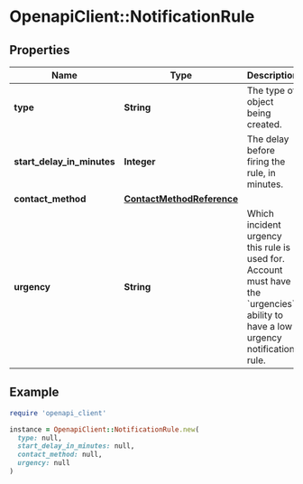 # OpenapiClient::NotificationRule

## Properties

| Name | Type | Description | Notes |
| ---- | ---- | ----------- | ----- |
| **type** | **String** | The type of object being created. | [default to &#39;assignment_notification_rule&#39;] |
| **start_delay_in_minutes** | **Integer** | The delay before firing the rule, in minutes. |  |
| **contact_method** | [**ContactMethodReference**](ContactMethodReference.md) |  |  |
| **urgency** | **String** | Which incident urgency this rule is used for. Account must have the &#x60;urgencies&#x60; ability to have a low urgency notification rule. |  |

## Example

```ruby
require 'openapi_client'

instance = OpenapiClient::NotificationRule.new(
  type: null,
  start_delay_in_minutes: null,
  contact_method: null,
  urgency: null
)
```

